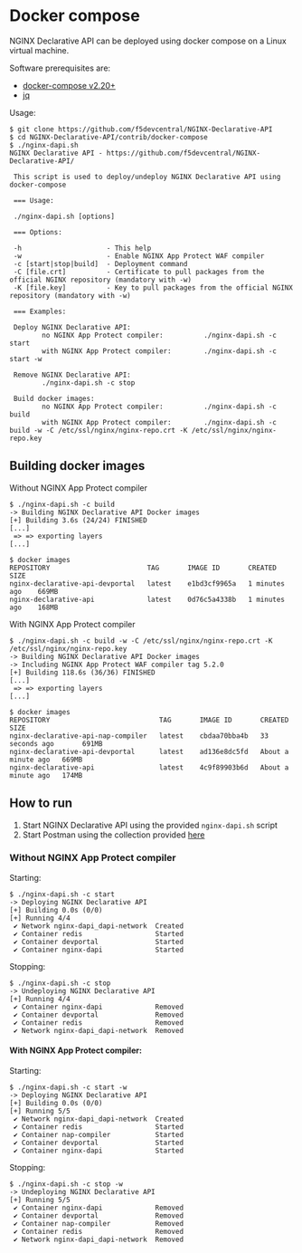 # Docker compose

NGINX Declarative API can be deployed using docker compose on a Linux virtual machine.

Software prerequisites are:

- [docker-compose v2.20+](https://github.com/docker/compose)
- [jq](https://github.com/jqlang/jq)

Usage:

```
$ git clone https://github.com/f5devcentral/NGINX-Declarative-API
$ cd NGINX-Declarative-API/contrib/docker-compose
$ ./nginx-dapi.sh 
NGINX Declarative API - https://github.com/f5devcentral/NGINX-Declarative-API/

 This script is used to deploy/undeploy NGINX Declarative API using docker-compose

 === Usage:

 ./nginx-dapi.sh [options]

 === Options:

 -h                     - This help
 -w                     - Enable NGINX App Protect WAF compiler
 -c [start|stop|build]  - Deployment command
 -C [file.crt]          - Certificate to pull packages from the official NGINX repository (mandatory with -w)
 -K [file.key]          - Key to pull packages from the official NGINX repository (mandatory with -w)

 === Examples:

 Deploy NGINX Declarative API:
        no NGINX App Protect compiler:          ./nginx-dapi.sh -c start
        with NGINX App Protect compiler:        ./nginx-dapi.sh -c start -w

 Remove NGINX Declarative API:
        ./nginx-dapi.sh -c stop

 Build docker images:
        no NGINX App Protect compiler:          ./nginx-dapi.sh -c build
        with NGINX App Protect compiler:        ./nginx-dapi.sh -c build -w -C /etc/ssl/nginx/nginx-repo.crt -K /etc/ssl/nginx/nginx-repo.key 

```

## Building docker images

Without NGINX App Protect compiler

```
$ ./nginx-dapi.sh -c build
-> Building NGINX Declarative API Docker images
[+] Building 3.6s (24/24) FINISHED
[...]
 => => exporting layers
[...]

$ docker images
REPOSITORY                        TAG       IMAGE ID       CREATED          SIZE
nginx-declarative-api-devportal   latest    e1bd3cf9965a   1 minutes ago    669MB
nginx-declarative-api             latest    0d76c5a4338b   1 minutes ago    168MB
```

With NGINX App Protect compiler

```
$ ./nginx-dapi.sh -c build -w -C /etc/ssl/nginx/nginx-repo.crt -K /etc/ssl/nginx/nginx-repo.key
-> Building NGINX Declarative API Docker images
-> Including NGINX App Protect WAF compiler tag 5.2.0
[+] Building 118.6s (36/36) FINISHED
[...]
 => => exporting layers
[...]

$ docker images
REPOSITORY                           TAG       IMAGE ID       CREATED              SIZE
nginx-declarative-api-nap-compiler   latest    cbdaa70bba4b   33 seconds ago       691MB
nginx-declarative-api-devportal      latest    ad136e8dc5fd   About a minute ago   669MB
nginx-declarative-api                latest    4c9f89903b6d   About a minute ago   174MB
```

## How to run

1. Start NGINX Declarative API using the provided `nginx-dapi.sh` script
2. Start Postman using the collection provided [here](/contrib/postman)

### Without NGINX App Protect compiler

Starting:

```commandline
$ ./nginx-dapi.sh -c start
-> Deploying NGINX Declarative API
[+] Building 0.0s (0/0)
[+] Running 4/4
 ✔ Network nginx-dapi_dapi-network  Created 
 ✔ Container redis                  Started 
 ✔ Container devportal              Started 
 ✔ Container nginx-dapi             Started 
```

Stopping:

```commandline
$ ./nginx-dapi.sh -c stop
-> Undeploying NGINX Declarative API
[+] Running 4/4
 ✔ Container nginx-dapi             Removed 
 ✔ Container devportal              Removed 
 ✔ Container redis                  Removed 
 ✔ Network nginx-dapi_dapi-network  Removed 
```


#### With NGINX App Protect compiler:

Starting:

```commandline
$ ./nginx-dapi.sh -c start -w
-> Deploying NGINX Declarative API
[+] Building 0.0s (0/0)
[+] Running 5/5
 ✔ Network nginx-dapi_dapi-network  Created 
 ✔ Container redis                  Started 
 ✔ Container nap-compiler           Started 
 ✔ Container devportal              Started 
 ✔ Container nginx-dapi             Started 
```

Stopping:

```commandline
$ ./nginx-dapi.sh -c stop -w
-> Undeploying NGINX Declarative API
[+] Running 5/5
 ✔ Container nginx-dapi             Removed 
 ✔ Container devportal              Removed 
 ✔ Container nap-compiler           Removed 
 ✔ Container redis                  Removed 
 ✔ Network nginx-dapi_dapi-network  Removed
 ```
